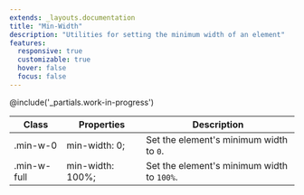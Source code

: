 ```yaml
---
extends: _layouts.documentation
title: "Min-Width"
description: "Utilities for setting the minimum width of an element"
features:
  responsive: true
  customizable: true
  hover: false
  focus: false
---
```


@include('_partials.work-in-progress')

<div class="border-t border-grey-lighter">
    <table class="w-full text-left" style="border-collapse: collapse;">
        <colgroup>
            <col class="w-1/5">
            <col class="w-1/3">
            <col>
        </colgroup>
        <thead>
          <tr>
              <th class="text-sm font-semibold text-grey-darker p-2 bg-grey-lightest">Class</th>
              <th class="text-sm font-semibold text-grey-darker p-2 bg-grey-lightest">Properties</th>
              <th class="text-sm font-semibold text-grey-darker p-2 bg-grey-lightest">Description</th>
          </tr>
        </thead>
        <tbody class="align-baseline">
            <tr>
                <td class="p-2 border-t border-smoke font-mono text-xs text-purple-dark">.min-w-0</td>
                <td class="p-2 border-t border-smoke font-mono text-xs text-blue-dark">min-width: 0;</td>
                <td class="p-2 border-t border-smoke text-sm text-grey-darker">Set the element's minimum width to <code>0</code>.</td>
            </tr>
            <tr>
                <td class="p-2 border-t border-smoke-light font-mono text-xs text-purple-dark">.min-w-full</td>
                <td class="p-2 border-t border-smoke-light font-mono text-xs text-blue-dark">min-width: 100%;</td>
                <td class="p-2 border-t border-smoke-light text-sm text-grey-darker">Set the element's minimum width to <code>100%</code>.</td>
            </tr>
        </tbody>
    </table>
</div>

